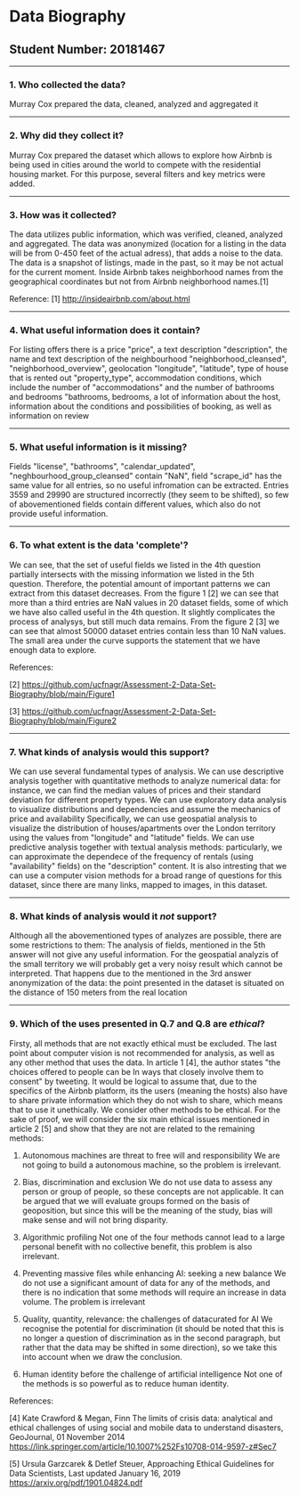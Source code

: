 # Data Biography

## Student Number: 20181467

---

### 1. Who collected the data?

Murray Cox prepared the data, cleaned, analyzed and aggregated it

---

### 2. Why did they collect it?

Murray Cox prepared the dataset which allows to explore how Airbnb is being used in cities around the world to compete with the residential housing
market. For this purpose, several filters and key metrics were added.

---

### 3. How was it collected?

The data utilizes public information, which was verified, cleaned, analyzed and aggregated. The data was anonymized (location for a listing in the data will
be from 0-450 feet of the actual adress), that adds a noise to the data. The data is a snapshot of listings, made in the past, so it may be not actual for the
current moment. Inside Airbnb takes neighborhood names from the geographical coordinates but not from Airbnb neighborhood names.[1]

Reference:
[1] http://insideairbnb.com/about.html

---

### 4. What useful information does it contain?


For listing offers there is a price "price", a text description "description", the name and text description of the neighbourhood "neighborhood_cleansed", "neighborhood_overview", geolocation "longitude", "latitude", type of house that is rented out "property_type", accommodation conditions, which include the number of "accommodations" and the number of bathrooms and bedrooms "bathrooms, bedrooms, a lot of information about the host, information about the conditions and possibilities of booking, as well as information on review



---

### 5. What useful information is it missing?

Fields "license", "bathrooms", "calendar_updated", "neghbourhood_group_cleansed" contain "NaN", field "scrape_id" has the same value for all entries, so
no useful infromation can be extracted. Entries 3559 and 29990 are structured incorrectly (they seem to be shifted), so few of abovementioned fields
contain different values, which also do not provide useful information.

---

### 6. To what extent is the data 'complete'?

We can see, that the set of useful fields we listed in the 4th question partially intersects with the missing information we listed in the 5th question.
Therefore, the potential amount of important patterns we can extract from this dataset decreases. From the figure 1 [2] we can see that more than a third
entries are NaN values in 20 dataset fields, some of which we have also called useful in the 4th question. It slightly complicates the process of analysys, but
still much data remains. From the figure 2 [3] we can see that almost 50000 dataset entries contain less than 10 NaN values. The small area under the curve
supports the statement that we have enough data to explore.

References:

[2] https://github.com/ucfnagr/Assessment-2-Data-Set-Biography/blob/main/Figure1

[3] https://github.com/ucfnagr/Assessment-2-Data-Set-Biography/blob/main/Figure2

---

### 7. What kinds of analysis would this support?

We can use several fundamental types of analysis.
We can use descriptive analysis together with quantitative methods to analyze numerical data: for instance, we can find the median values of prices and their standard deviation for different property types.
We can use exploratory data analysis to visualize distributions and dependencies and assume the mechanics of price and availability
Specifically, we can use geospatial analysis to visualize the distribution of houses/apartments over the London territory using the values from "longitude" and "latitude" fields.
We can use predictive analysis together with textual analysis methods: particularly, we can approximate the dependece of the frequency of rentals (using "availability" fields) on the "description" content.
It is also intresting that we can use a computer vision methods for a broad range of questions for this dataset, since there are many links, mapped to images, in this dataset.

---

### 8. What kinds of analysis would it _not_ support?

Although all the abovementioned types of analyzes are possible, there are some restrictions to them:
The analysis of fields, mentioned in the 5th answer will not give any useful information.
For the geospatial analyzis of the small territory we will probably get a very noisy result which cannot be interpreted. That happens due to the mentioned in the 3rd answer anonymization of the data: the point presented in the dataset is situated on the distance of 150 meters from the real location

---

### 9. Which of the uses presented in Q.7 and Q.8 are _ethical_?

Firsty, all methods that are not exactly ethical must be excluded. The last point about computer vision is not recommended for analysis, as well as any other method that uses the data. In article 1 [4], the author states "the choices offered to people can be In ways that closely involve them to consent" by tweeting. It would be logical to assume that, due to the specifics of the Airbnb platform, its the users (meaning the hosts) also have to share private information which they do not wish to share, which means that to use it unethically.
We consider other methods to be ethical. For the sake of proof, we will consider the six main ethical issues mentioned in article 2 [5] and show that they are not are related to the remaining methods:
1. Autonomous machines are threat to free will and responsibility
We are not going to build a autonomous machine, so the problem is irrelevant.

2. Bias, discrimination and exclusion
We do not use data to assess any person or group of people, so these concepts are not applicable. It can be argued that we will evaluate groups formed on the basis of geoposition, but since this will be the meaning of the study, bias will make sense and will not bring disparity.

3. Algorithmic profiling
Not one of the four methods cannot lead to a large personal benefit with no collective benefit, this problem is also irrelevant.
 
4. Preventing massive files while enhancing AI: seeking a new balance
We do not use a significant amount of data for any of the methods, and there is no indication that some methods will require an increase in data volume. The problem is irrelevant

5. Quality, quantity, relevance: the challenges of datacurated for AI
We recognise the potential for discrimination (it should be noted that this is no longer a question of discrimination as in the second paragraph, but rather that the data may be shifted in some direction), so we take this into account when we draw the conclusion.

6. Human identity before the challenge of artificial intelligence 
Not one of the methods is so powerful as to reduce human identity.

References:

[4] Kate Crawford & Megan, Finn The limits of crisis data: analytical and ethical challenges of using social and mobile data to understand disasters, GeoJournal, 01 November 2014
https://link.springer.com/article/10.1007%252Fs10708-014-9597-z#Sec7

[5] Ursula Garzcarek & Detlef Steuer, Approaching Ethical Guidelines for Data Scientists, Last updated January 16, 2019 
https://arxiv.org/pdf/1901.04824.pdf
